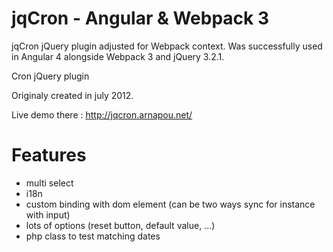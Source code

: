 jqCron - Angular & Webpack 3 
======

jqCron jQuery plugin adjusted for Webpack context. 
Was successfully used in Angular 4 alongside Webpack 3 and jQuery 3.2.1.

Cron jQuery plugin

Originaly created in july 2012.

Live demo there : http://jqcron.arnapou.net/

Features
========
* multi select
* i18n
* custom binding with dom element (can be two ways sync for instance with input)
* lots of options (reset button, default value, ...)
* php class to test matching dates

